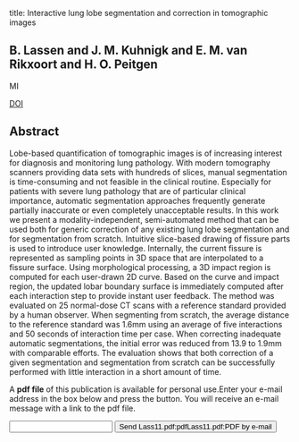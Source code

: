 title: Interactive lung lobe segmentation and correction in tomographic images

## B. Lassen and J. M. Kuhnigk and E. M. van Rikxoort and H. O. Peitgen
MI

<a href="https://doi.org/10.1117/12.877659">DOI</a>

## Abstract
Lobe-based quantification of tomographic images is of increasing interest for diagnosis and monitoring lung pathology. With modern tomography scanners providing data sets with hundreds of slices, manual segmentation is time-consuming and not feasible in the clinical routine. Especially for patients with severe lung pathology that are of particular clinical importance, automatic segmentation approaches frequently generate partially inaccurate or even completely unacceptable results. In this work we present a modality-independent, semi-automated method that can be used both for generic correction of any existing lung lobe segmentation and for segmentation from scratch. Intuitive slice-based drawing of fissure parts is used to introduce user knowledge. Internally, the current fissure is represented as sampling points in 3D space that are interpolated to a fissure surface. Using morphological processing, a 3D impact region is computed for each user-drawn 2D curve. Based on the curve and impact region, the updated lobar boundary surface is immediately computed after each interaction step to provide instant user feedback. The method was evaluated on 25 normal-dose CT scans with a reference standard provided by a human observer. When segmenting from scratch, the average distance to the reference standard was 1.6mm using an average of five interactions and 50 seconds of interaction time per case. When correcting inadequate automatic segmentations, the initial error was reduced from 13.9 to 1.9mm with comparable efforts. The evaluation shows that both correction of a given segmentation and segmentation from scratch can be successfully performed with little interaction in a short amount of time.

A <b>pdf file</b> of this publication is available for personal use.Enter your e-mail address in the box below and press the button. You will receive an e-mail message with a link to the pdf file.
<form action="sender.php">  <input type="text" name="email">  <input type="submit" value="Send Lass11.pdf:pdfLass11.pdf:PDF by e-mail"></form>